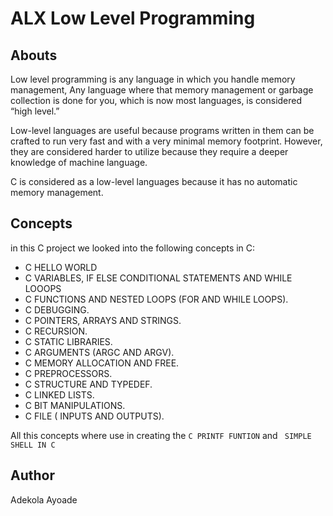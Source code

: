# ALX Low Level Programming



## Abouts

Low level programming is any language in which you handle memory management, Any language where that memory management or garbage collection is done for you, which is now most languages, is considered “high level.” 

Low-level languages are useful because programs written in them can be crafted to run very fast and with a very minimal memory footprint. However, they are considered harder to utilize because they require a deeper knowledge of machine language.

C is considered as a low-level languages because it  has no automatic memory management.

## Concepts

in this C project we looked into the following concepts in C:

* C HELLO WORLD
* C VARIABLES, IF ELSE CONDITIONAL STATEMENTS AND WHILE LOOOPS
* C FUNCTIONS AND NESTED LOOPS (FOR AND WHILE LOOPS).
* C DEBUGGING.
* C POINTERS, ARRAYS AND STRINGS.
* C RECURSION.
* C STATIC LIBRARIES.
* C ARGUMENTS (ARGC AND ARGV).
* C MEMORY ALLOCATION AND FREE.
* C PREPROCESSORS.
* C STRUCTURE AND TYPEDEF.
* C LINKED LISTS.
* C BIT MANIPULATIONS.
* C FILE ( INPUTS AND OUTPUTS).


All this concepts where use in creating the `C PRINTF FUNTION`  and ` SIMPLE SHELL IN C`


## Author

Adekola Ayoade
